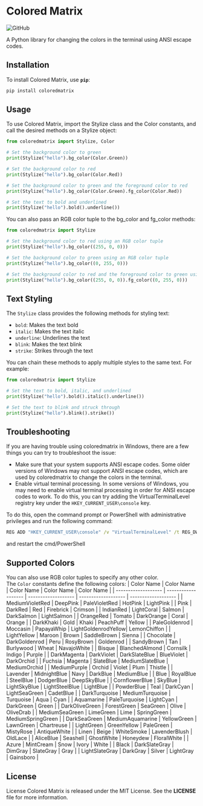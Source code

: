 # Colored Matrix
![GitHub](https://img.shields.io/github/license/JewinV/colored-console)

A Python library for changing the colors in the terminal using ANSI escape codes.

## Installation
To install Colored Matrix, use **`pip`**:
```bash
pip install coloredmatrix
```

## Usage
To use Colored Matrix, import the Stylize class and the Color constants, and call the desired methods on a Stylize object:
```py
from coloredmatrix import Stylize, Color

# Set the background color to green
print(Stylize("hello").bg_color(Color.Green))

# Set the background color to red
print(Stylize("hello").bg_color(Color.Red))

# Set the background color to green and the foreground color to red
print(Stylize("hello").bg_color(Color.Green).fg_color(Color.Red))

# Set the text to bold and underlined
print(Stylize("hello").bold().underline())

```
You can also pass an RGB color tuple to the bg_color and fg_color methods:
```py
from coloredmatrix import Stylize

# Set the background color to red using an RGB color tuple
print(Stylize("hello").bg_color((255, 0, 0)))

# Set the background color to green using an RGB color tuple
print(Stylize("hello").bg_color((0, 255, 0)))

# Set the background color to red and the foreground color to green using RGB color tuples
print(Stylize("hello").bg_color((255, 0, 0)).fg_color((0, 255, 0)))
```

## Text Styling

The `Stylize` class provides the following methods for styling text:

- `bold`: Makes the text bold
- `italic`: Makes the text italic
- `underline`: Underlines the text
- `blink`: Makes the text blink
- `strike`: Strikes through the text

You can chain these methods to apply multiple styles to the same text. For example:

```python
from coloredmatrix import Stylize

# Set the text to bold, italic, and underlined
print(Stylize("hello").bold().italic().underline())

# Set the text to blink and struck through
print(Stylize("hello").blink().strike())
```

## Troubleshooting

If you are having trouble using coloredmatrix in Windows, there are a few things you can try to troubleshoot the issue:
- Make sure that your system supports ANSI escape codes. Some older versions of Windows may not support ANSI escape codes, which are used by coloredmatrix to change the colors in the terminal.
- Enable virtual terminal processing. In some versions of Windows, you may need to enable virtual terminal processing in order for ANSI escape codes to work. To do this, you can try adding the VirtualTerminalLevel registry key under the `HKEY_CURRENT_USER\console` key.

To do this, open the command prompt or PowerShell with administrative privileges and run the following command:
```cmd
REG ADD "HKEY_CURRENT_USER\console" /v "VirtualTerminalLevel" /t REG_DWORD /d 1
```
and restart the cmd/PowerShell


## Supported Colors
You can also use RGB color tuples to specify any other color.
<br>The `Color` constants define the following colors:
| Color Name          | Color Name          | Color Name          | Color Name          | Color Name          |
| ------------------- | ------------------- | ------------------- | ------------------- | ------------------- |
| MediumVioletRed     | DeepPink            | PaleVioletRed       | HotPink             | LightPink           |
| Pink                | DarkRed             | Red                 | Firebrick           | Crimson             |
| IndianRed           | LightCoral          | Salmon              | DarkSalmon          | LightSalmon         |
| OrangeRed           | Tomato              | DarkOrange          | Coral               | Orange              |
| DarkKhaki           | Gold                | Khaki               | PeachPuff           | Yellow              |
| PaleGoldenrod       | Moccasin            | PapayaWhip          | LightGoldenrodYellow| LemonChiffon        |
| LightYellow         | Maroon              | Brown               | SaddleBrown         | Sienna              |
| Chocolate           | DarkGoldenrod       | Peru                | RosyBrown           | Goldenrod           |
| SandyBrown          | Tan                 | Burlywood           | Wheat               | NavajoWhite         |
| Bisque              | BlanchedAlmond      | Cornsilk            | Indigo              | Purple              |
| DarkMagenta         | DarkViolet          | DarkSlateBlue       | BlueViolet          | DarkOrchid          |
| Fuchsia             | Magenta             | SlateBlue           | MediumSlateBlue     | MediumOrchid        |
| MediumPurple        | Orchid              | Violet              | Plum                | Thistle             |
| Lavender            | MidnightBlue        | Navy                | DarkBlue            | MediumBlue          |
| Blue                | RoyalBlue           | SteelBlue           | DodgerBlue          | DeepSkyBlue         |
| CornflowerBlue      | SkyBlue             | LightSkyBlue        | LightSteelBlue      | LightBlue           |
| PowderBlue          | Teal                | DarkCyan            | LightSeaGreen       | CadetBlue           |
| DarkTurquoise       | MediumTurquoise     | Turquoise           | Aqua                | Cyan                |
| Aquamarine          | PaleTurquoise       | LightCyan           | DarkGreen           | Green               |
| DarkOliveGreen      | ForestGreen         | SeaGreen            | Olive               | OliveDrab           |
| MediumSeaGreen      | LimeGreen           | Lime                | SpringGreen         | MediumSpringGreen   |
| DarkSeaGreen        | MediumAquamarine    | YellowGreen         | LawnGreen           | Chartreuse          |
| LightGreen          | GreenYellow         | PaleGreen           | MistyRose           | AntiqueWhite        |
| Linen               | Beige               | WhiteSmoke          | LavenderBlush       | OldLace             |
| AliceBlue           | Seashell            | GhostWhite          | Honeydew            | FloralWhite         |
| Azure               | MintCream           | Snow                | Ivory               | White               |
| Black               | DarkSlateGray       | DimGray             | SlateGray           | Gray                |
| LightSlateGray      | DarkGray            | Silver              | LightGray           | Gainsboro           |


## License
License
Colored Matrix is released under the MIT License. See the **LICENSE** file for more information.
